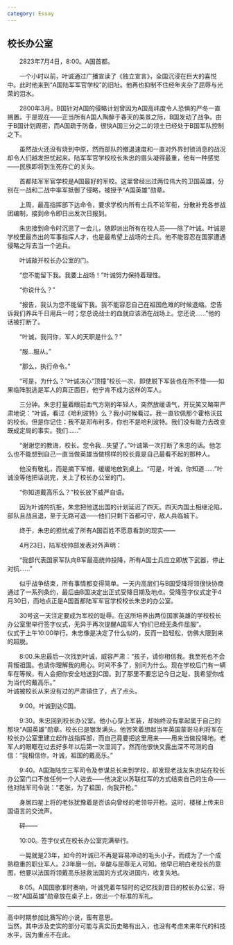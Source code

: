 ```yaml
---
category: Essay
---
```


## 校长办公室

　　2823年7月4日，8:00。A国首都。  

　　一个小时以前，叶诚通过广播宣读了《独立宣言》，全国沉浸在巨大的喜悦中。此时他来到“A国陆军军官学校”的旧址。他再也抑制不住经年夹杂了屈辱与光荣的泪水。  

　　2800年3月。B国针对A国的侵略计划曾因为A国高纬度令人恐惧的严冬一直搁置。于是现在——正当所有A国人陶醉于春天的美景之际，B国发动了战争。由于B国计划周密，而A国疏于防备，很快A国三分之二的领土已经处于B国军队控制之下。  

　　虽然战火还没有烧到中原，然而部队的撤退速度和一直对外界封锁消息的战况却令人们越发担忧起来。陆军军官学校校长朱忠的眉头凝得最重，他有一种感觉——民族即将到生死存亡的关头。  

　　首都陆军军官学校是A国最好的军校。这里曾经出过两位伟大的卫国英雄，分别在一战和二战中率军抵御了侵略，被授予“A国英雄”勋章。  

　　上周，最高指挥部下达命令，要求学校内所有士兵不论军衔，分散补充各参战团编制，接到命令即日出发次日报到。  

　　朱忠接到命令时沉思了一会儿，随即派出所有在校人员——除了叶诚。叶诚是学校里最杰出的军事指挥人才，也是最希望上战场的士兵。他不能容忍在国家遭遇侵略之际去当一个逃兵。  

　　叶诚敲开校长办公室的门。  

　　“您不能留下我。我要上战场！”叶诚努力保持着理性。  

　　“你说什么？”  

　　“报告，我认为您不能留下我。我不能容忍自己在祖国危难的时候退缩。您告诉我们养兵千日用兵一时；您总说战士的血就应该洒在战场上。您还说......”他的话被打断了。  

　　“叶诚，我问你，军人的天职是什么？”  

　　“服...服从。”  

　　“那么，执行命令。”  

　　“可是，为什么？”叶诚决心“顶撞”校长一次，即使脱下军装也在所不惜——如果临阵脱逃是军人的真正面目，他宁肯不成为这样的军人。  

　　三分钟。朱忠打量着眼前血气方刚的年轻人，突然放缓语气，开玩笑又略带严肃地说：“叶诚，看过《哈利波特》么？我小时候看过。我一直钦佩那个霍格沃兹的校长。但是你记住：我不是邓布利多，你也不是哈利波特。我们没有能力去改变既成定局的事实。我们......”  

　　“谢谢您的教诲，校长。您令我...失望了。”叶诚第一次打断了朱忠的话。他怎么也不能想到自己一直当做英雄当做榜样的校长竟是自己最看不起的那种人。  

　　他没有敬礼，而是摘下军帽，缓缓地放到桌上。“可是，叶诚，你知道......”叶诚没等他把话说完，关上了校长办公室的门。  

　　“你知道戴高乐么？”校长放下威严自语。  

　　因为叶诚的抗拒，朱忠把他送出国的计划延迟了四天。四天内国土相继沦陷，部队且战且退，至于无路可退——他们只剩下首都可守，敌人兵临城下。  

　　终于，朱忠的担忧成了所有A国百姓不愿意看到的现实——  

　　4月23日，陆军统帅部发表对外声明：  

　　“我部代表国家军队向B军最高统帅投降，所有A国士兵应立即放下武器，停止对抗......”  

　　似乎战争结束，所有事情都变得简单。一天内高层们与B国受降将领很快协商通过了一系列条约，最后由B国决定出正式受降日期及地点。受降签字仪式定于4月30日，而地点正是A国首都陆军军官学校校长朱忠的办公室。  

　　30号这一天注定要成为军校的耻辱。在这所培养出两位国家英雄的学校校长办公室里举行签字仪式，无异于再次提醒A国军人“你们已经无条件屈服”。  
仪式于上午10:00举行。朱忠像是决定了什么似的，反而一脸轻松，仿佛大限到来的超脱。  

　　8:00.朱忠最后一次找到叶诚，威容严肃：“孩子，请你相信我。我至死也不会背叛祖国。也请你理解我的用心。时间不多了，别问为什么。现在学校后门有一辆车在等候，有人会把你安全地送到C国。到了那里不要忘记今日之耻，我希望你成为当代的戴高乐。”  
叶诚被校长从来没有过的严肃镇住了，点了点头。  

　　9:00。叶诚到达C国。  

　　9:30。朱忠回到校长办公室。他小心穿上军装，却始终没有拿起属于自己的那块“A国英雄”勋章。校长已是银发满头。他苦笑着想起当年英国蒙哥马利将军在校长办公室里建立起作战指挥部，而自己竟要把这里用来——用来当做投降地。老军人的眼眶在过去好多年以后第一次湿润了。然而他很快又露出深不可测的自信：“我相信你，叶诚，祖国的戴高乐。”  

　　9:40。A国海陆空三军司令及参谋总长来到学校，却发现老战友朱忠站在校长办公室门口不放任何一个人进去——他决定以苏联红军的方式结束自己的生命——他对陆军司令说：“老张，为了祖国，向我开枪。”  

　　身居四星上将的老张犹豫着是否该向曾经的老领导开枪。这时，楼梯上传来B国语言的交流声。  

　　砰——  

　　10:00。签字仪式在校长办公室完满举行。  

　　一晃就是23年，如今的叶诚已不再是容易冲动的毛头小子，而成为了一个成熟稳重的职业军人。23年磨一剑，辛酸与屈辱无人可知。他早已明白老校长的意图，他要以法国将领戴高乐拯救法国的方式攻进国内，收复失地。  

　　8:05。A国国歌准时奏响，叶诚凭着年轻时的记忆找到昔日的校长办公室，将一枚“A国英雄”勋章放在桌子上，做出一个标准的军礼。

---

高中时期参加比赛写的小说，蛮有意思。  
当然，其中涉及史实的部分可能与真实历史略有出入，也没有考虑未来年代的科技水平，因为重点不在此。